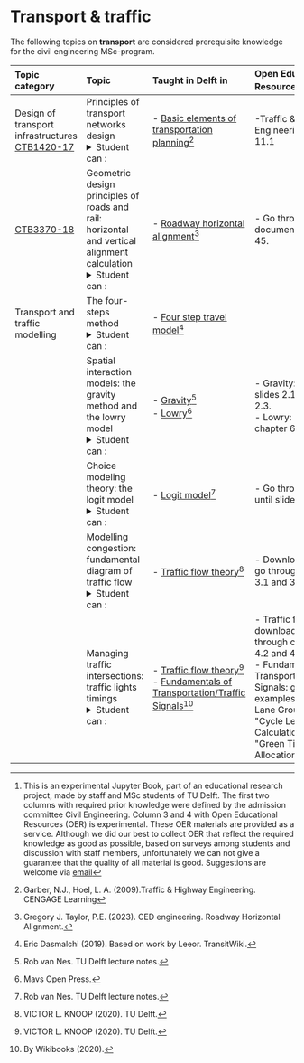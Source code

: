 # Transport & traffic

The following topics on **transport** are considered prerequisite knowledge for the civil engineering MSc-program.


|Topic category|Topic   |Taught in Delft in  | Open Educational Resources[^1] |
|:------|:--------|:------------------|:---------------------------|
| Design of transport infrastructures [CTB1420-17](https://studiegids.tudelft.nl/a101_displayCourse.do?course_id=61902)      | Principles of transport networks design <details><summary>Student can :</summary>- Apply design guidelines and design methodologies for designing the geometric alignment of roads and railways<br>- Explain the relationship between road design and road user behaviour.<br>- Interpret and analyse characteristics of railway infrastructure elements.<br>- Design railways and tram lines.<br>- Display roads and railways design using AutoCAD and Civil3D.<br>- Evaluate the implications of different design alternatives on road user behaviour, traffic safety and traffic operation.<br>- Think critically and make design decisions.</details>    |- [Basic elements of transportation planning](https://users.pfw.edu/sahap/CE450%20Transport%20Policy%20and%20Planning/1.%20Lectures/Books,%20references,%20readings/Chapter%2011%20The%20Transportation%20Planning%20Process.pdf)[^6]   | -Traffic & Highway Engineering: section 11.1
|[CTB3370-18](https://studiegids.tudelft.nl/a101_displayCourse.do?course_id=62037)                      | Geometric design principles of roads and rail: horizontal and vertical alignment calculation <details><summary>Student can :</summary>- Apply design guidelines and design methodologies for designing the geometric alignment of roads and railways<br>- Explain the relationship between road design and road user behaviour.<br>- Interpret and analyse characteristics of railway infrastructure elements.<br>- Think critically and make design decisions.</details>                                                                                                            |- [Roadway horizontal alignment](../Lec_pdfs/C04_034_Roadway_Horizontal_Alignment_US.pdf)[^2]                                 |- Go through document until page 45. 
| Transport and traffic modelling                   | The four-steps method <details><summary>Student can :</summary>- Design railways and tram lines.<br>- Display roads and railways design using AutoCAD and Civil3D.<br>- Evaluate the implications of different design alternatives on road user behaviour, traffic safety and traffic operation.<br>- Think critically and make design decisions.</details>                                                                                                            |- [Four step travel model](https://www.transitwiki.org/TransitWiki/index.php/Four-step_travel_model)[^3]                                 |
| | Spatial interaction models: the gravity method and the lowry model <details><summary>Student can :</summary> <br>- Indicate how water differs from other (liquid) substances and how the liquid properties influence the flow, using dimensionless key figures</details>                                                                                                           |- [Gravity](https://ocw.tudelft.nl/course-lectures/2-2-trip-distribution/)[^4] <br>- [Lowry](https://uta.pressbooks.pub/oertransportlanduse/chapter/chapter-6-land-use-and-transportation-modeling-ii-lowry-model/)[^5]                                 |- Gravity: go through slides 2.1, 2.2.2 and 2.3. <br>- Lowry: go through chapter 6.
|                   | Choice modeling theory: the logit model <details><summary>Student can :</summary> <br>- Indicate how water differs from other (liquid) substances and how the liquid properties influence the flow, using dimensionless key figures</details>                                                                                                            |- [Logit model](https://ocw.tudelft.nl/course-lectures/1-3-choice-modelling/)[^4]                                |- Go through slides, until slide 36. 
|                   | Modelling congestion: fundamental diagram of traffic flow <details><summary>Student can :</summary> <br>- Indicate how water differs from other (liquid) substances and how the liquid properties influence the flow, using dimensionless key figures</details>                                                                                                            |- [Traffic flow theory](https://textbooks.open.tudelft.nl/textbooks/%20catalog/book/39)[^7]                                 |- Download pdf and go through chapters 3.1 and 3.2. 
|    | Managing traffic intersections: traffic lights timings <details><summary>Student can :</summary> <br>- Indicate how water differs from other (liquid) substances and how the liquid properties influence the flow, using dimensionless key figures</details>                                                                                                          |- [Traffic flow theory](https://textbooks.open.tudelft.nl/textbooks/%20catalog/book/39)[^7]  <br>- [Fundamentals of Transportation/Traffic Signals](https://en.wikibooks.org/wiki/Fundamentals_of_Transportation/Traffic_Signals#Cycle_Length_Calculation)[^8]                                   | - Traffic flow theory: download pdf and go through chapters 4.1, 4.2 and 4.3. <br>- Fundamentals of Transportation/Traffic Signals: go through examples 4 "Critical Lane Groups", 5	"Cycle Length Calculation" and 6 "Green Time Allocation". 

[^1]: This is an experimental Jupyter Book, part of an educational research project, made by staff and MSc students of TU Delft. The first two columns with required prior knowledge were defined by the admission committee Civil Engineering. Column 3 and 4 with Open Educational Resources (OER) is experimental. These OER materials are provided as a service. Although we did our best to collect OER that reflect the required knowledge as good as possible, based on surveys among students and discussion with staff members, unfortunately we can not give a guarantee that the quality of all material is good. Suggestions are welcome via [email](mailto:h.r.schipper@tudelft.nl?subject=PRE-for-CEM-suggestions)
[^2]: Gregory J. Taylor, P.E. (2023). CED engineering. Roadway Horizontal Alignment. 
[^3]: Eric Dasmalchi (2019). Based on work by Leeor. TransitWiki. 
[^4]: Rob van Nes. TU Delft lecture notes. 
[^5]: Mavs Open Press.
[^6]: Garber, N.J., Hoel, L. A. (2009).Traffic & Highway Engineering. CENGAGE Learning
[^7]: VICTOR L. KNOOP (2020). TU Delft.
[^8]: By Wikibooks (2020). 
